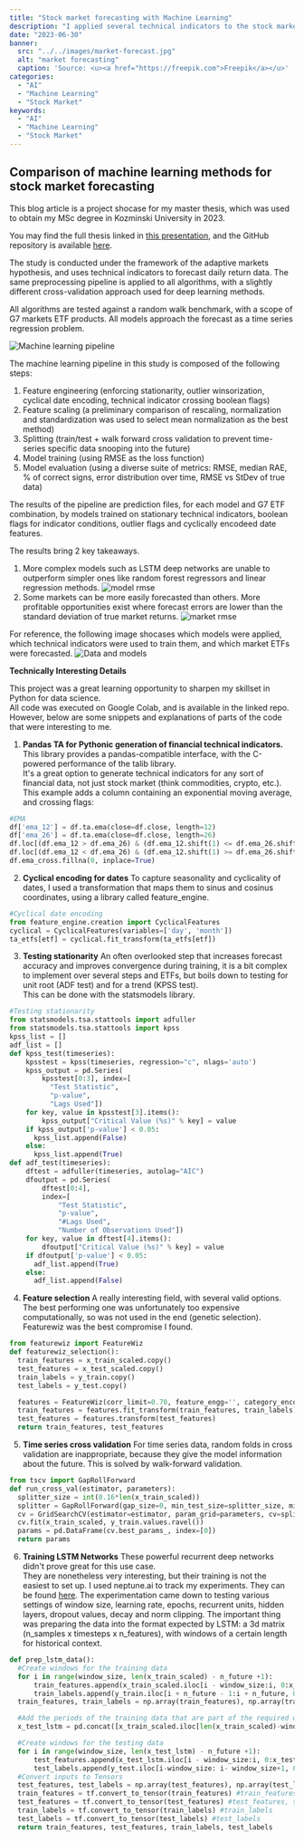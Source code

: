 ```yaml
---
title: "Stock market forecasting with Machine Learning"
description: "I applied several technical indicators to the stock market, using machine learning algorithms"
date: "2023-06-30"
banner:
  src: "../../images/market-forecast.jpg"
  alt: "market forecasting"
  caption: 'Source: <u><a href="https://freepik.com">Freepik</a></u>'
categories:
  - "AI"
  - "Machine Learning"
  - "Stock Market"
keywords:
  - "AI"
  - "Machine Learning"
  - "Stock Market"
---
```


## Comparison of machine learning methods for stock market forecasting

This blog article is a project shocase for my master thesis, which was used to obtain my MSc degree in Kozminski University in 2023. 

You may find the full thesis linked in [this presentation](https://docs.google.com/presentation/d/1ULCPUsf9MZPESIKjZWv-PkV0mSz68Ghv/edit?usp=drive_link&ouid=105147433723649475874&rtpof=true&sd=true), and the GitHub repository is available [here](https://github.com/leonardobocci/ml-stock-market).

The study is conducted under the framework of the adaptive markets hypothesis, and uses technical indicators to forecast daily return data. The same preprocessing pipeline is applied to all algorithms, with a slightly different cross-validation approach used for deep learning methods.

All algorithms are tested against a random walk benchmark, with a scope of G7 markets ETF products. All models approach the forecast as a time series regression problem.

![Machine learning pipeline](../../images/market-forecasting-ml/methodology.png)

The machine learning pipeline in this study is composed of the following steps:
1. Feature engineering (enforcing stationarity, outlier winsorization, cyclical date encoding, technical indicator crossing boolean flags)
2. Feature scaling (a preliminary comparison of rescaling, normalization and standardization was used to select mean normalization as the best method)
3. Splitting (train/test + walk forward cross validation to prevent time-series specific data snooping into the future)
4. Model training (using RMSE as the loss function)
5. Model evaluation (using a diverse suite of metrics: RMSE, median RAE, % of correct signs, error distribution over time, RMSE vs StDev of true data)

The results of the pipeline are prediction files, for each model and G7 ETF combination, by models trained on stationary technical indicators, boolean flags for indicator conditions, outlier flags and cyclically encodeed date features.

The results bring 2 key takeaways. 
1. More complex models such as LSTM deep networks are unable to outperform simpler ones like random forest regressors and linear regression methods.
![model rmse](../../images/market-forecasting-ml/model_rmse.png 'RMSE on test set, across all ETFs')
2. Some markets can be more easily forecasted than others. More profitable opportunities exist where forecast errors are lower than the standard deviation of true market returns.
![market rmse](../../images/market-forecasting-ml/market_rmse.png 'RMSE on test set, across all models')

For reference, the following image shocases which models were applied, which technical indicators were used to train them, and which market ETFs were forecasted.
![Data and models](../../images/market-forecasting-ml/data_and_models.png)


**Technically Interesting Details** 

This project was a great learning opportunity to sharpen my skillset in Python for data science. \
All code was executed on Google Colab, and is available in the linked repo. \
However, below are some snippets and explanations of parts of the code that were interesting to me.

1. **Pandas TA for Pythonic generation of financial technical indicators.** 
This library provides a pandas-compatible interface, with the C-powered performance of the talib library. \
It's a great option to generate technical indicators for any sort of financial data, not just stock market (think commodities, crypto, etc.). \
This example adds a column containing an exponential moving average, and crossing flags:

```python
#EMA
df['ema_12'] = df.ta.ema(close=df.close, length=12)
df['ema_26'] = df.ta.ema(close=df.close, length=26)
df.loc[(df.ema_12 > df.ema_26) & (df.ema_12.shift(1) <= df.ema_26.shift(1)), 'ema_cross'] = 1
df.loc[(df.ema_12 < df.ema_26) & (df.ema_12.shift(1) >= df.ema_26.shift(1)), 'ema_cross'] = -1
df.ema_cross.fillna(0, inplace=True)
```

2. **Cyclical encoding for dates**
To capture seasonality and cyclicality of dates, I used a transformation that maps them to sinus and cosinus coordinates, using a library called feature_engine.  
```python
#Cyclical date encoding
from feature_engine.creation import CyclicalFeatures
cyclical = CyclicalFeatures(variables=['day', 'month'])
ta_etfs[etf] = cyclical.fit_transform(ta_etfs[etf])
```

3. **Testing stationarity**
An often overlooked step that increases forecast accuracy and improves convergence during training, it is a bit complex to implement over several steps and ETFs, but boils down to testing for unit root (ADF test) and for a trend (KPSS test). \
This can be done with the statsmodels library.
```python
#Testing stationarity
from statsmodels.tsa.stattools import adfuller
from statsmodels.tsa.stattools import kpss
kpss_list = []
adf_list = []
def kpss_test(timeseries):
    kpsstest = kpss(timeseries, regression="c", nlags='auto')
    kpss_output = pd.Series(
        kpsstest[0:3], index=[
          "Test Statistic",
          "p-value",
          "Lags Used"])
    for key, value in kpsstest[3].items():
        kpss_output["Critical Value (%s)" % key] = value
    if kpss_output['p-value'] < 0.05:
      kpss_list.append(False)
    else:
      kpss_list.append(True)
def adf_test(timeseries):
    dftest = adfuller(timeseries, autolag="AIC")
    dfoutput = pd.Series(
        dftest[0:4],
        index=[
            "Test Statistic",
            "p-value",
            "#Lags Used",
            "Number of Observations Used"])
    for key, value in dftest[4].items():
        dfoutput["Critical Value (%s)" % key] = value
    if dfoutput['p-value'] < 0.05:
      adf_list.append(True)
    else:
      adf_list.append(False)
```

4. **Feature selection**
A really interesting field, with several valid options. The best performing one was unfortunately too expensive computationally, so was not used in the end (genetic selection). Featurewiz was the best compromise I found.
```python
from featurewiz import FeatureWiz
def featurewiz_selection():
  train_features = x_train_scaled.copy()
  test_features = x_test_scaled.copy()
  train_labels = y_train.copy()
  test_labels = y_test.copy()

  features = FeatureWiz(corr_limit=0.70, feature_engg='', category_encoders='', dask_xgboost_flag=False, nrows=None, verbose=0)
  train_features = features.fit_transform(train_features, train_labels)
  test_features = features.transform(test_features)
  return train_features, test_features
```

5. **Time series cross validation**
For time series data, random folds in cross validation are inappropriate, because they give the model information about the future. This is solved by walk-forward validation.
```python
from tscv import GapRollForward
def run_cross_val(estimator, parameters):
  splitter_size = int(0.16*len(x_train_scaled))
  splitter = GapRollForward(gap_size=0, min_test_size=splitter_size, min_train_size=splitter_size, max_test_size=splitter_size)
  cv = GridSearchCV(estimator=estimator, param_grid=parameters, cv=splitter, scoring='neg_mean_squared_error')
  cv.fit(x_train_scaled, y_train.values.ravel())
  params = pd.DataFrame(cv.best_params_, index=[0])
  return params
```

6. **Training LSTM Networks**
These powerful recurrent deep networks didn't prove great for this use case. \
They are nonetheless very interesting, but their training is not the easiest to set up.
I used neptune.ai to track my experiments. They can be found [here](https://app.neptune.ai/o/ku-master-research/org/master-thesis-lstm/runs/table?viewId=98c80e99-2e46-412b-b8c0-a64f6b47e16f).
The experimentation came down to testing various settings of window size, learning rate, epochs, recurrent units, hidden layers, dropout values, decay and norm clipping.
The important thing was preparing the data into the format expected by LSTM: a 3d matrix (n_samples x timesteps x n_features), with windows of a certain length for historical context.
```python
def prep_lstm_data():
  #Create windows for the training data
  for i in range(window_size, len(x_train_scaled) - n_future +1):
      train_features.append(x_train_scaled.iloc[i - window_size:i, 0:x_train_scaled.shape[1]])
      train_labels.append(y_train.iloc[i + n_future - 1:i + n_future, 0])
  train_features, train_labels = np.array(train_features), np.array(train_labels)

  #Add the periods of the training data that are part of the required window length to the test data
  x_test_lstm = pd.concat([x_train_scaled.iloc[len(x_train_scaled)-window_size:,:], x_test_scaled]).reset_index(drop=True)

  #Create windows for the testing data
  for i in range(window_size, len(x_test_lstm) - n_future +1):
      test_features.append(x_test_lstm.iloc[i - window_size:i, 0:x_test_lstm.shape[1]])
      test_labels.append(y_test.iloc[i-window_size: i- window_size+1, 0])
  #Convert inputs to Tensors
  test_features, test_labels = np.array(test_features), np.array(test_labels)
  train_features = tf.convert_to_tensor(train_features) #train_features, scaled
  test_features = tf.convert_to_tensor(test_features) #test_features, scaled
  train_labels = tf.convert_to_tensor(train_labels) #train_labels
  test_labels = tf.convert_to_tensor(test_labels) #test_labels
  return train_features, test_features, train_labels, test_labels
```
